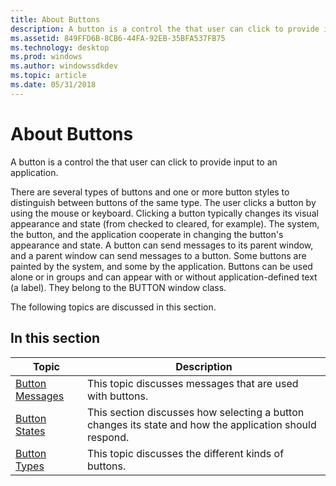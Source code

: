 ```yaml
---
title: About Buttons
description: A button is a control the that user can click to provide input to an application.
ms.assetid: 849FFD6B-8CB6-44FA-92EB-35BFA537FB75
ms.technology: desktop
ms.prod: windows
ms.author: windowssdkdev
ms.topic: article
ms.date: 05/31/2018
---
```


# About Buttons

A button is a control the that user can click to provide input to an application.

There are several types of buttons and one or more button styles to distinguish between buttons of the same type. The user clicks a button by using the mouse or keyboard. Clicking a button typically changes its visual appearance and state (from checked to cleared, for example). The system, the button, and the application cooperate in changing the button's appearance and state. A button can send messages to its parent window, and a parent window can send messages to a button. Some buttons are painted by the system, and some by the application. Buttons can be used alone or in groups and can appear with or without application-defined text (a label). They belong to the BUTTON window class.

The following topics are discussed in this section.

## In this section



| Topic                                                  | Description                                                                                                        |
|--------------------------------------------------------|--------------------------------------------------------------------------------------------------------------------|
| [Button Messages](button-messages.md)<br/>      | This topic discusses messages that are used with buttons.<br/>                                               |
| [Button States](button-states.md)<br/>          | This section discusses how selecting a button changes its state and how the application should respond.<br/> |
| [Button Types](button-types-and-styles.md)<br/> | This topic discusses the different kinds of buttons.<br/>                                                    |



 

 

 





